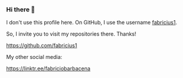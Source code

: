 ### Hi there 👋

I don't use this profile here. On GitHub, I use the username [fabricius1](https://github.com/fabricius1). 

So, I invite you to visit my repositories there. Thanks!

https://github.com/fabricius1

My other social media:

https://linktr.ee/fabriciobarbacena

<!--
**fabriciobarbacena/fabriciobarbacena** is a ✨ _special_ ✨ repository because its `README.md` (this file) appears on your GitHub profile.

Here are some ideas to get you started:

- 🔭 I’m currently working on ...
- 🌱 I’m currently learning ...
- 👯 I’m looking to collaborate on ...
- 🤔 I’m looking for help with ...
- 💬 Ask me about ...
- 📫 How to reach me: ...
- 😄 Pronouns: ...
- ⚡ Fun fact: ...
-->
